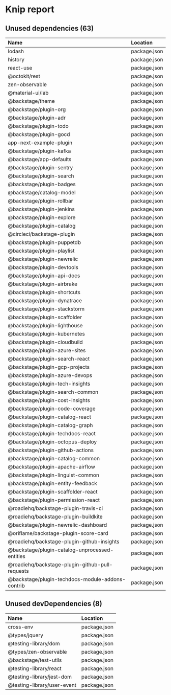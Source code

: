 # Knip report

## Unused dependencies (63)

| Name                                             | Location     |
|:-------------------------------------------------|:-------------|
| lodash                                           | package.json |
| history                                          | package.json |
| react-use                                        | package.json |
| @octokit/rest                                    | package.json |
| zen-observable                                   | package.json |
| @material-ui/lab                                 | package.json |
| @backstage/theme                                 | package.json |
| @backstage/plugin-org                            | package.json |
| @backstage/plugin-adr                            | package.json |
| @backstage/plugin-todo                           | package.json |
| @backstage/plugin-gocd                           | package.json |
| app-next-example-plugin                          | package.json |
| @backstage/plugin-kafka                          | package.json |
| @backstage/app-defaults                          | package.json |
| @backstage/plugin-sentry                         | package.json |
| @backstage/plugin-search                         | package.json |
| @backstage/plugin-badges                         | package.json |
| @backstage/catalog-model                         | package.json |
| @backstage/plugin-rollbar                        | package.json |
| @backstage/plugin-jenkins                        | package.json |
| @backstage/plugin-explore                        | package.json |
| @backstage/plugin-catalog                        | package.json |
| @circleci/backstage-plugin                       | package.json |
| @backstage/plugin-puppetdb                       | package.json |
| @backstage/plugin-playlist                       | package.json |
| @backstage/plugin-newrelic                       | package.json |
| @backstage/plugin-devtools                       | package.json |
| @backstage/plugin-api-docs                       | package.json |
| @backstage/plugin-airbrake                       | package.json |
| @backstage/plugin-shortcuts                      | package.json |
| @backstage/plugin-dynatrace                      | package.json |
| @backstage/plugin-stackstorm                     | package.json |
| @backstage/plugin-scaffolder                     | package.json |
| @backstage/plugin-lighthouse                     | package.json |
| @backstage/plugin-kubernetes                     | package.json |
| @backstage/plugin-cloudbuild                     | package.json |
| @backstage/plugin-azure-sites                    | package.json |
| @backstage/plugin-search-react                   | package.json |
| @backstage/plugin-gcp-projects                   | package.json |
| @backstage/plugin-azure-devops                   | package.json |
| @backstage/plugin-tech-insights                  | package.json |
| @backstage/plugin-search-common                  | package.json |
| @backstage/plugin-cost-insights                  | package.json |
| @backstage/plugin-code-coverage                  | package.json |
| @backstage/plugin-catalog-react                  | package.json |
| @backstage/plugin-catalog-graph                  | package.json |
| @backstage/plugin-techdocs-react                 | package.json |
| @backstage/plugin-octopus-deploy                 | package.json |
| @backstage/plugin-github-actions                 | package.json |
| @backstage/plugin-catalog-common                 | package.json |
| @backstage/plugin-apache-airflow                 | package.json |
| @backstage/plugin-linguist-common                | package.json |
| @backstage/plugin-entity-feedback                | package.json |
| @backstage/plugin-scaffolder-react               | package.json |
| @backstage/plugin-permission-react               | package.json |
| @roadiehq/backstage-plugin-travis-ci             | package.json |
| @roadiehq/backstage-plugin-buildkite             | package.json |
| @backstage/plugin-newrelic-dashboard             | package.json |
| @oriflame/backstage-plugin-score-card            | package.json |
| @roadiehq/backstage-plugin-github-insights       | package.json |
| @backstage/plugin-catalog-unprocessed-entities   | package.json |
| @roadiehq/backstage-plugin-github-pull-requests  | package.json |
| @backstage/plugin-techdocs-module-addons-contrib | package.json |

## Unused devDependencies (8)

| Name                        | Location     |
|:----------------------------|:-------------|
| cross-env                   | package.json |
| @types/jquery               | package.json |
| @testing-library/dom        | package.json |
| @types/zen-observable       | package.json |
| @backstage/test-utils       | package.json |
| @testing-library/react      | package.json |
| @testing-library/jest-dom   | package.json |
| @testing-library/user-event | package.json |

